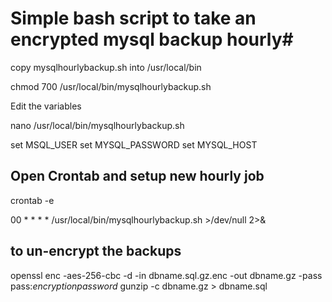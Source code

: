 # Simple bash script to take an encrypted mysql backup hourly#

copy mysqlhourlybackup.sh into /usr/local/bin

chmod 700 /usr/local/bin/mysqlhourlybackup.sh


Edit the variables 

nano /usr/local/bin/mysqlhourlybackup.sh

set MSQL_USER
set MYSQL_PASSWORD
set MYSQL_HOST

## Open Crontab and setup new hourly job ##

crontab -e

00 * * * * /usr/local/bin/mysqlhourlybackup.sh >/dev/null 2>&


## to un-encrypt the backups ##

openssl enc -aes-256-cbc -d -in dbname.sql.gz.enc -out dbname.gz -pass pass:*encryptionpassword* 
gunzip -c dbname.gz > dbname.sql

